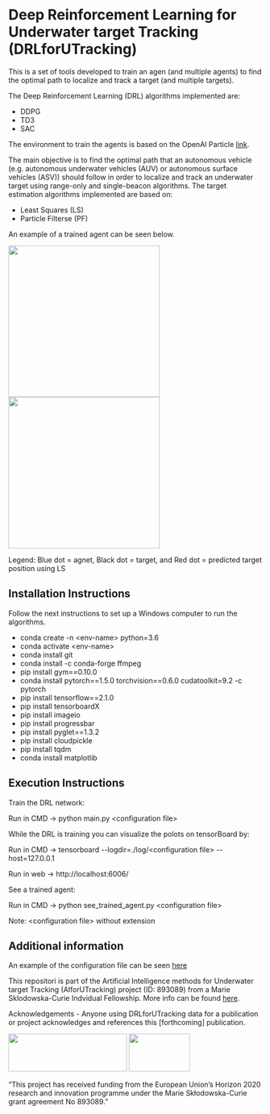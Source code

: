 # Deep Reinforcement Learning for Underwater target Tracking (DRLforUTracking)
This is a set of tools developed to train an agen (and multiple agents) to find the optimal path to localize and track a target (and multiple targets).

The Deep Reinforcement Learning (DRL) algorithms implemented are:

- DDPG
- TD3
- SAC

The environment to train the agents is based on the OpenAI Particle [link](https://github.com/openai/multiagent-particle-envs).

The main objective is to find the optimal path that an autonomous vehicle (e.g. autonomous underwater vehicles (AUV) or autonomous surface vehicles (ASV)) should follow in order to localize and track an underwater target using range-only and single-beacon algorithms. The target estimation algorithms implemented are based on:

- Least Squares (LS)
- Particle Filterse (PF)

An example of a trained agent can be seen below.

<img src="https://github.com/imasmitja/DRL4AUV/blob/main/trained_saca.gif" width="300" height="300"/> <img src="https://github.com/imasmitja/DRL4AUV/blob/main/trained_sacc.gif" width="300" height="300"/>

Legend: Blue dot = agnet, Black dot = target, and Red dot = predicted target position using LS

## Installation Instructions
Follow the next instructions to set up a Windows computer to run the algorithms.

- conda create -n \<env-name\> python=3.6
- conda activate \<env-name\>
- conda install git
- conda install -c conda-forge ffmpeg
- pip install gym==0.10.0
- conda install pytorch==1.5.0 torchvision==0.6.0 cudatoolkit=9.2 -c pytorch
- pip install tensorflow==2.1.0
- pip install tensorboardX
- pip install imageio
- pip install progressbar
- pip install pyglet==1.3.2
- pip install cloudpickle
- pip install tqdm
- conda install matplotlib


## Execution Instructions
Train the DRL network:

Run in CMD -> python main.py \<configuration file\>


While the DRL is training you can visualize the polots on tensorBoard by:

Run in CMD -> tensorboard --logdir=./log/\<configuration file\> --host=127.0.0.1

Run in web -> http://localhost:6006/


See a trained agent:

Run in CMD -> python see_trained_agent.py \<configuration file\>

Note: \<configuration file\> without extension


## Additional information
An example of the configuration file can be seen [here](https://github.com/imasmitja/DRL4AUV/blob/main/test_configuration.txt)


This repositori is part of the Artificial Intelligence methods for Underwater target Tracking (AIforUTracking) project (ID: 893089) from a Marie Sklodowska-Curie Indvidual Fellowship. More info can be found [here](https://cordis.europa.eu/project/id/893089).

Acknowledgements - Anyone using DRLforUTracking data for a publication or project acknowledges and references this [forthcoming] publication.

<img src="https://github.com/imasmitja/DRLforUTracking/blob/main/mscacolor.png" width="235" height="75"/> <img src="https://github.com/imasmitja/DRLforUTracking/blob/main/euflag.png" width="121" height="75"/>

“This project has received funding from the European Union’s Horizon 2020 research and innovation programme under the Marie Skłodowska-Curie grant agreement No 893089.”

